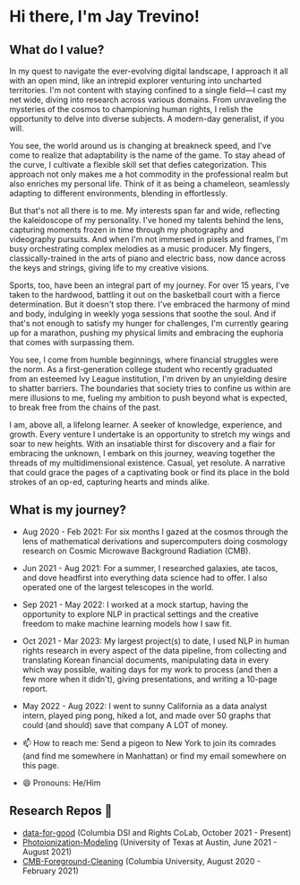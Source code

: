 # Hi there, I'm Jay Trevino!
## What do I value?
In my quest to navigate the ever-evolving digital landscape, I approach it all with an open mind, like an intrepid explorer venturing into uncharted territories. I'm not content with staying confined to a single field—I cast my net wide, diving into research across various domains. From unraveling the mysteries of the cosmos to championing human rights, I relish the opportunity to delve into diverse subjects. A modern-day generalist, if you will.

You see, the world around us is changing at breakneck speed, and I've come to realize that adaptability is the name of the game. To stay ahead of the curve, I cultivate a flexible skill set that defies categorization. This approach not only makes me a hot commodity in the professional realm but also enriches my personal life. Think of it as being a chameleon, seamlessly adapting to different environments, blending in effortlessly.

But that's not all there is to me. My interests span far and wide, reflecting the kaleidoscope of my personality. I've honed my talents behind the lens, capturing moments frozen in time through my photography and videography pursuits. And when I'm not immersed in pixels and frames, I'm busy orchestrating complex melodies as a music producer. My fingers, classically-trained in the arts of piano and electric bass, now dance across the keys and strings, giving life to my creative visions.

Sports, too, have been an integral part of my journey. For over 15 years, I've taken to the hardwood, battling it out on the basketball court with a fierce determination. But it doesn't stop there. I've embraced the harmony of mind and body, indulging in weekly yoga sessions that soothe the soul. And if that's not enough to satisfy my hunger for challenges, I'm currently gearing up for a marathon, pushing my physical limits and embracing the euphoria that comes with surpassing them.

You see, I come from humble beginnings, where financial struggles were the norm. As a first-generation college student who recently graduated from an esteemed Ivy League institution, I'm driven by an unyielding desire to shatter barriers. The boundaries that society tries to confine us within are mere illusions to me, fueling my ambition to push beyond what is expected, to break free from the chains of the past.

I am, above all, a lifelong learner. A seeker of knowledge, experience, and growth. Every venture I undertake is an opportunity to stretch my wings and soar to new heights. With an insatiable thirst for discovery and a flair for embracing the unknown, I embark on this journey, weaving together the threads of my multidimensional existence. Casual, yet resolute. A narrative that could grace the pages of a captivating book or find its place in the bold strokes of an op-ed, capturing hearts and minds alike.

## What is my journey?
- Aug 2020 - Feb 2021: For six months I gazed at the cosmos through the lens of mathematical derivations and supercomputers doing cosmology research on Cosmic Microwave Background Radiation (CMB).
- Jun 2021 - Aug 2021: For a summer, I researched galaxies, ate tacos, and dove headfirst into everything data science had to offer. I also operated one of the largest telescopes in the world.
- Sep 2021 - May 2022: I worked at a mock startup, having the opportunity to explore NLP in practical settings and the creative freedom to make machine learning models how I saw fit.
- Oct 2021 - Mar 2023: My largest project(s) to date, I used NLP in human rights research in every aspect of the data pipeline, from collecting and translating Korean financial documents, manipulating data in every which way possible, waiting days for my work to process (and then a few more when it didn't), giving presentations, and writing a 10-page report.
- May 2022 - Aug 2022: I went to sunny California as a data analyst intern, played ping pong, hiked a lot, and made over 50 graphs that could (and should) save that company A LOT of money.

- 📫 How to reach me: Send a pigeon to New York to join its comrades (and find me somewhere in Manhattan) or find my email somewhere on this page.
- 😄 Pronouns: He/Him

## Research Repos 🥖
- [data-for-good](https://github.com/jat2211/data-for-good) (Columbia DSI and Rights CoLab, October 2021 - Present)
- [Photoionization-Modeling](https://github.com/jat2211/Photoionization-Modeling) (University of Texas at Austin, June 2021 - August 2021)
- [CMB-Foreground-Cleaning](https://github.com/jat2211/CMB-Foreground-Cleaning) (Columbia University, August 2020 - February 2021)

